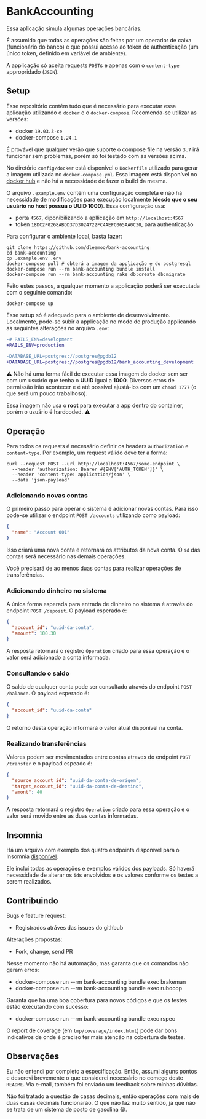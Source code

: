 # BankAccounting

Essa aplicação simula algumas operações bancárias.

É assumido que todas as operações são feitas por um operador de caixa
(funcionário do banco) e que possui acesso ao token de authenticação (um único
token, definido em variável de ambiente).

A applicação só aceita requests `POST`s e apenas com o `content-type`
appropridado (`JSON`).

## Setup

Esse repositório contém tudo que é necessário para executar essa aplicação
utilizando o `docker` e o `docker-compose`. Recomenda-se utilizar as versões:

- docker `19.03.3-ce`
- docker-compose `1.24.1`

É provável que qualquer verão que suporte o compose file na versão `3.7` irá
funcionar sem problemas, porém só foi testado com as versões acima.

No diretório `config/docker` está disponível o `Dockerfile` utilizado para
gerar a imagem utilizada no `docker-compose.yml`. Essa imagem está disponível
no [docker hub](https://hub.docker.com/r/dleemoo/bank-accounting) e não há a
necessidade de fazer o build da mesma.

O arquivo `.example.env` contém uma configuração completa e não há necessidade
de modificações para execução localmente (**desde que o seu usuário no host
possua o UUID 1000**).
Essa configuração usa:

- porta `4567`, diponibilizando a apllicação em `http://localhost:4567`
- token `18DC2F0268ABDD37D3024722FC4AEFC065AA0C30`, para authenticação

Para configurar o ambiente local, basta fazer:

```shell
git clone https://github.com/dleemoo/bank-accounting
cd bank-accounting
cp .example.env .env
docker-compose pull # obterá a imagem da applicação e do postgresql
docker-compose run --rm bank-accounting bundle install
docker-compose run --rm bank-accounting rake db:create db:migrate
```

Feito estes passos, a qualquer momento a applicação poderá ser executada com o
seguinte comando:

```shell
docker-compose up
```

Esse setup só é adequado para o ambiente de desenvolvimento. Localmente,
pode-se subir a applicação no modo de produção applicando as seguintes
alterações no arquivo `.env`:

```diff
-# RAILS_ENV=development
+RAILS_ENV=production
 
-DATABASE_URL=postgres://postgres@pgdb12
+DATABASE_URL=postgres://postgres@pgdb12/bank_accounting_development
```

:warning:
Não há uma forma fácil de executar essa imagem do docker sem ser com um usuário
que tenha o **UUID** igual a **1000**. Diversos erros de permissão irão
acontecer e é até possível ajustá-los com um `chmod 1777` (o que será um pouco
trabalhoso).

Essa imagem não usa o **root** para executar a app dentro do container, porém o
usuário é hardcoded.
:warning:

## Operação

Para todos os requests é necessário definir os headers `authorization` e
`content-type`. Por exemplo, um request válido deve ter a forma:

```shell
curl --request POST --url http://localhost:4567/some-endpoint \
  --header 'authorization: Bearer #{ENV['AUTH_TOKEN']}' \
  --header 'content-type: application/json' \
  --data 'json-payload'
```

### Adicionando novas contas

O primeiro passo para operar o sistema é adicionar novas contas. Para isso
pode-se utilizar o endpoint `POST /accounts` utilizando como payload:

```json
{
  "name": "Account 001"
}
```

Isso criará uma nova conta e retornará os attributos da nova conta. O `id` das
contas será necessário nas demais operações.

Você precisará de ao menos duas contas para realizar operações de
transferências.

### Adicionando dinheiro no sistema

A única forma esperada para entrada de dinheiro no sistema é através do
endpoint `POST /deposit`. O payload esperado é:

```json
{
  "account_id": "uuid-da-conta",
  "amount": 100.30
}
```

A resposta retornará o registro `Operation` criado para essa operação e o valor
será adicionado a conta informada.

### Consultando o saldo

O saldo de qualquer conta pode ser consultado através do endpoint `POST
/balance`. O payload esperado é:

```json
{
  "account_id": "uuid-da-conta"
}
```

O retorno desta operação informará o valor atual disponível na conta.

### Realizando transferências

Valores podem ser movimentados entre contas atraves do endpoint `POST
/transfer` e o payload espeado é:

```json
{
  "source_account_id": "uuid-da-conta-de-origem",
  "target_account_id": "uuid-da-conta-de-destino",
  "amont": 40
}
```

A resposta retornará o registro `Operation` criado para essa operação e o valor
será movido entre as duas contas informadas.

## Insomnia

Há um arquivo com exemplo dos quatro endpoints disponível para o Insomnia
[disponível](https://github.com/dleemoo/bank-accounting/wiki/insomnia.json).

Ele inclui todas as operações e exemplos válidos dos payloads. Só haverá
necessidade de alterar os `id`s envolvidos e os valores conforme os testes a
serem realizados.

## Contribuindo

Bugs e feature request:

- Registrados atráves das issues do githbub

Alterações propostas:

- Fork, change, send PR

Nesse momento não há automação, mas garanta que os comandos não geram erros:

- docker-compose run --rm bank-accounting bundle exec brakeman
- docker-compose run --rm bank-accounting bundle exec rubocop

Garanta que há uma boa cobertura para novos códigos e que os testes estão
executando com sucesso:

- docker-compose run --rm bank-accounting bundle exec rspec

O report de coverage (em `tmp/coverage/index.html`) pode dar bons indicativos
de onde é preciso ter mais atenção na cobertura de testes.

## Observações

Eu não entendi por completo a especificação. Então, assumi alguns pontos e
descrevi brevemente o que considerei necessário no começo deste `README`.
Via e-mail, também foi enviado um feedback sobre minhas dúvidas.

Não foi tratado a questão de casas decimais, então operações com mais de duas
casas decimais funcionarão. O que não faz muito sentido, já que não se trata de
um sistema de posto de gasolina :grin:.



